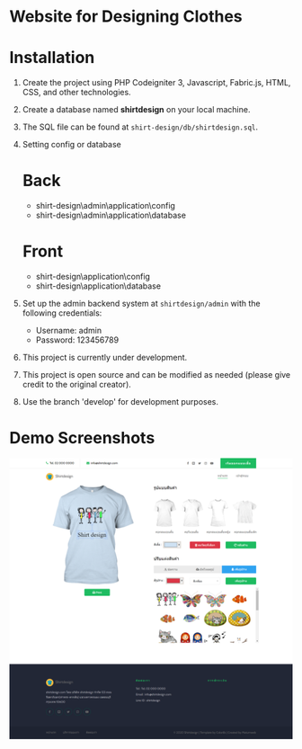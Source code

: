 # Website for Designing Clothes

# Installation

1. Create the project using PHP Codeigniter 3, Javascript, Fabric.js, HTML, CSS, and other technologies.
2. Create a database named **shirtdesign** on your local machine.
3. The SQL file can be found at `shirt-design/db/shirtdesign.sql`.
4. Setting config or  database
    # Back
    - shirt-design\admin\application\config
    - shirt-design\admin\application\database

   # Front 
    - shirt-design\application\config
    - shirt-design\application\database

5. Set up the admin backend system at `shirtdesign/admin` with the following credentials:
   - Username: admin
   - Password: 123456789
6. This project is currently under development.
7. This project is open source and can be modified as needed (please give credit to the original creator).
8. Use the branch 'develop' for development purposes.

# Demo Screenshots
![alt text](https://raw.githubusercontent.com/praphanth/shirt-design/master/uploads/shirtdesign.png)
